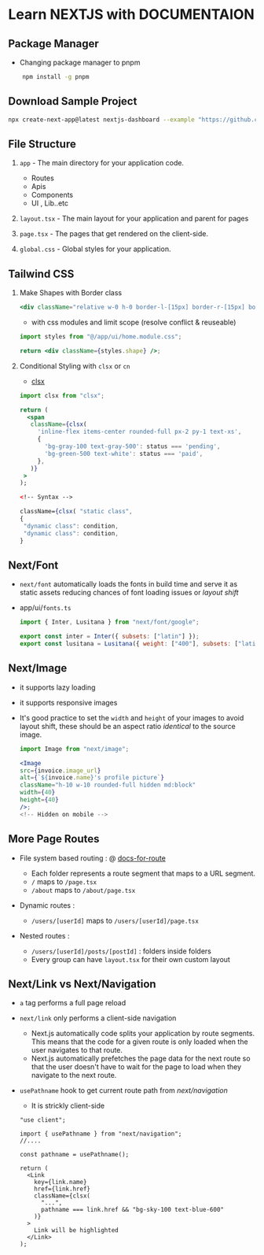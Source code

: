 # Learn NEXTJS with DOCUMENTAION

## Package Manager

- Changing package manager to pnpm

```bash
    npm install -g pnpm
```

## Download Sample Project

```bash
npx create-next-app@latest nextjs-dashboard --example "https://github.com/vercel/next-learn/tree/main/dashboard/starter-example" --use-pnpm

```

## File Structure

1. `app` - The main directory for your application code.

   - Routes
   - Apis
   - Components
   - UI , Lib..etc

2. `layout.tsx` - The main layout for your application and parent for pages
3. `page.tsx` - The pages that get rendered on the client-side.
4. `global.css` - Global styles for your application.

## Tailwind CSS

1. Make Shapes with Border class

   ```jsx
   <div className="relative w-0 h-0 border-l-[15px] border-r-[15px] border-b-[26px] border-l-transparent border-r-transparent border-b-black" />
   ```

   - with css modules and limit scope (resolve conflict & reuseable)

   ```jsx
   import styles from "@/app/ui/home.module.css";

   return <div className={styles.shape} />;
   ```

2. Conditional Styling with `clsx` or `cn`

   - [clsx](https://github.com/lukeed/clsx)

   ```jsx
   import clsx from "clsx";

   return (
     <span
      className={clsx(
        'inline-flex items-center rounded-full px-2 py-1 text-xs',
        {
          'bg-gray-100 text-gray-500': status === 'pending',
          'bg-green-500 text-white': status === 'paid',
        },
      )}
    >
   );

   <!-- Syntax -->

   className={clsx( "static class",
   {
    "dynamic class": condition,
    "dynamic class": condition,
   }
   ```

## Next/Font

- `next/font` automatically loads the fonts in build time and serve it as static assets reducing chances of font loading issues or _layout shift_

- app/ui/`fonts.ts`

  ```js
  import { Inter, Lusitana } from "next/font/google";

  export const inter = Inter({ subsets: ["latin"] });
  export const lusitana = Lusitana({ weight: ["400"], subsets: ["latin"] });
  ```

## Next/Image

- it supports lazy loading
- it supports responsive images
- It's good practice to set the `width` and `height` of your images to avoid layout shift, these should be an aspect ratio _identical_ to the source image.

  ```jsx
  import Image from "next/image";

  <Image
  src={invoice.image_url}
  alt={`${invoice.name}'s profile picture`}
  className="h-10 w-10 rounded-full hidden md:block"
  width={40}
  height={40}
  />;
  <!-- Hidden on mobile -->
  ```

## More Page Routes

- File system based routing :
  @ [docs-for-route](https://nextjs.org/docs/app/building-your-application/routing#colocation)

  - Each folder represents a route segment that maps to a URL segment.
  - `/` maps to `/page.tsx`
  - `/about` maps to `/about/page.tsx`

- Dynamic routes :

  - `/users/[userId]` maps to `/users/[userId]/page.tsx`

- Nested routes :
  - `/users/[userId]/posts/[postId]` : folders inside folders
  - Every group can have `layout.tsx` for their own custom layout

## Next/Link vs Next/Navigation

- `a` tag performs a full page reload
- `next/link` only performs a client-side navigation

  - Next.js automatically code splits your application by route segments. This means that the code for a given route is only loaded when the user navigates to that route.
  - Next.js automatically prefetches the page data for the next route so that the user doesn't have to wait for the page to load when they navigate to the next route.

- `usePathname` hook to get current route path from _next/navigation_

  - It is strickly client-side

  ```tsx
  "use client";

  import { usePathname } from "next/navigation";
  //....

  const pathname = usePathname();

  return (
    <Link
      key={link.name}
      href={link.href}
      className={clsx(
        "...",
        pathname === link.href && "bg-sky-100 text-blue-600"
      )}
    >
      Link will be highlighted
    </Link>
  );
  ```
